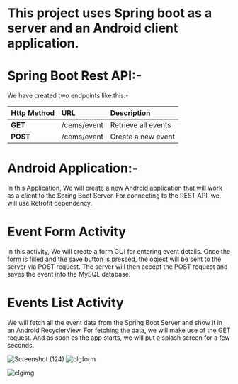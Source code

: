 # This project uses Spring boot as a server and an Android client application.

# Spring Boot Rest API:-
 
 We have created two endpoints like this:-

| Http Method | URL     | Description  | 
| :-------- | :------- | :------------------------- |
| **GET** | /cems/event | Retrieve all events |
| **POST** | /cems/event | Create a new event |

# Android Application:-

In this Application, We will create a new Android application that will work as a client to the Spring Boot Server. For connecting to the REST API, we will use Retrofit dependency.

# Event Form Activity
In this activity, We will create a form GUI for entering event details. Once the form is filled and the save button is pressed, the object will be sent to the server via POST request. The server will then accept the POST request and saves the event into the MySQL database.

# Events List Activity
We will fetch all the event data from the Spring Boot Server and show it in an Android RecyclerView. For fetching the data, we will make use of the GET request. 
And as soon as the app starts, we will put a splash screen for a few seconds.


![Screenshot (124)](https://user-images.githubusercontent.com/102401268/225727470-bc228138-d50a-464b-a8c8-57f7816ed815.png)    ![clgform](https://user-images.githubusercontent.com/102401268/225727347-012babcf-04c1-4df3-b7d5-718e863223ab.JPG)

![clgimg](https://user-images.githubusercontent.com/102401268/225727368-8cea3fa6-99e9-4fbf-b8ad-03d207ec3042.JPG)
